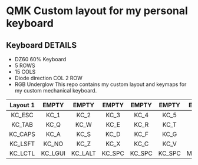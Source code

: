 # QMK Custom layout for my personal keyboard
## Keyboard DETAILS
* DZ60 60% Keyboard
* 5 ROWS
* 15 COLS
* Diode direction COL 2 ROW
* RGB Underglow
This repo contains my custom layout and keymaps for my custom mechanical keyboard.

| Layout 1 | EMPTY | EMPTY | EMPTY | EMPTY | EMPTY | EMPTY | EMPTY | EMPTY | EMPTY | EMPTY | EMPTY | EMPTY | EMPTY | EMPTY |
| :---: | :---: | :---: | :---: | :---: | :---: | :---: | :---: | :---: | :---: | :---: | :---: | :---: | :---: | :---: |
| KC_ESC | KC_1 | KC_2 | KC_3 | KC_4 | KC_5 | KC_6 | KC_7 | KC_8 | KC_9 | KC_0 | KC_MINS | KC_EQL | KC_NO | KC_BSPC |
| KC_TAB | KC_Q | KC_W | KC_E | KC_R | KC_T | KC_Y | KC_U | KC_I | KC_O | KC_P | KC_LBRC | KC_RBRC | KC_BSLS | EMPTY |
| KC_CAPS | KC_A | KC_S | KC_D | KC_F | KC_G | KC_H | KC_J | KC_K | KC_L | KC_SCLN | KC_QUOT | KC_ENT | EMPTY | EMPTY |
| KC_LSFT | KC_NO | KC_Z | KC_X | KC_C | KC_V | KC_B | KC_N | KC_M | KC_COMM | KC_DOT | KC_SLSH | KC_UP | KC_RSFT | EMPTY |
| KC_LCTL | KC_LGUI | KC_LALT | KC_SPC | KC_SPC | KC_SPC | MO(_FN) | KC_RCTL | KC_LEFT | KC_DOWN | KC_RGHT | EMPTY | EMPTY |EMPTY | EMPTY |
